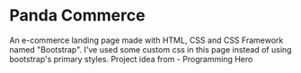 # Panda Commerce
An e-commerce landing page made with HTML, CSS and CSS Framework named "Bootstrap". I've used some custom css in this page instead of using bootstrap's primary styles.
Project idea from - Programming Hero